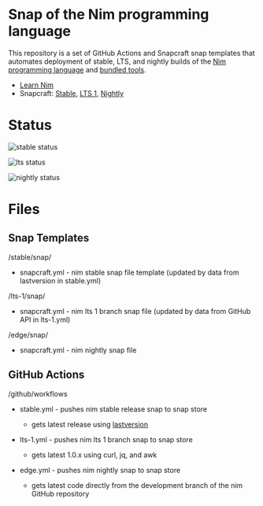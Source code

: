 
# Snap of the Nim programming language

This repository is a set of GitHub Actions and Snapcraft snap templates that automates deployment of stable, LTS, and nightly builds of the [Nim programming language](https://nim-lang.org/) and [bundled tools](https://nim-lang.org/docs/tools.html).

* [Learn Nim](https://nim-lang.org/learn.html)
* Snapcraft: [Stable](https://snapcraft.io/nim-lang), [LTS 1](https://snapcraft.io/nim-lang-lts-1), [Nightly](https://snapcraft.io/nim-lang-nightly)

# Status

![stable status](https://github.com/sirredbeard/nim_lang_snap/workflows/stable/badge.svg)

![lts status](https://github.com/sirredbeard/nim_lang_snap/workflows/lts-1/badge.svg)

![nightly status](https://github.com/sirredbeard/nim_lang_snap/workflows/edge/badge.svg)

# Files

## Snap Templates

/stable/snap/

* snapcraft.yml - nim stable snap file template (updated by data from lastversion in stable.yml)

/lts-1/snap/

* snapcraft.yml - nim lts 1 branch snap file (updated by data from GitHub API in lts-1.yml)

/edge/snap/

* snapcraft.yml - nim nightly snap file

## GitHub Actions

/github/workflows

* stable.yml - pushes nim stable release snap to snap store

  * gets latest release using [lastversion](https://github.com/dvershinin/lastversion)

* lts-1.yml - pushes nim lts 1 branch snap to snap store

  * gets latest 1.0.x using curl, jq, and awk

* edge.yml - pushes nim nightly snap to snap store

  * gets latest code directly from the development branch of the nim GitHub repository
